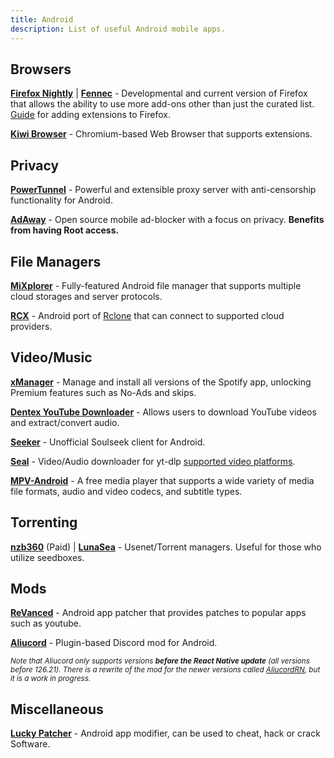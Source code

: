 ```yaml
---
title: Android 
description: List of useful Android mobile apps.
---
```

## Browsers
[**Firefox Nightly**](https://play.google.com/store/apps/details?id=org.mozilla.fenix) | [**Fennec**](https://f-droid.org/en/packages/org.mozilla.fennec_fdroid) - Developmental and current version of Firefox that allows the ability to use more add-ons other than just the curated list.  
[Guide](https://blog.mozilla.org/addons/2020/09/29/expanded-extension-support-in-firefox-for-android-nightly/) for adding extensions to Firefox.

[**Kiwi Browser**](https://kiwibrowser.com/) - Chromium-based Web Browser that supports extensions.

## Privacy
[**PowerTunnel**](https://github.com/krlvm/PowerTunnel-Android) - Powerful and extensible proxy server with anti-censorship functionality for Android.

[**AdAway**](https://adaway.org/) - Open source mobile ad-blocker with a focus on privacy.
**Benefits from having Root access.**  

## File Managers
[**MiXplorer**](https://mixplorer.com/) - Fully-featured Android file manager that supports multiple cloud storages and server protocols.

[**RCX**](https://x0b.github.io/docs/) - Android port of [Rclone](https://rclone.org/) that can connect to supported cloud providers.

## Video/Music
[**xManager**](https://xmanagerapp.com/) - Manage and install all versions of the Spotify app, unlocking Premium features such as No-Ads and skips.

[**Dentex YouTube Downloader**](https://dentex.github.io/) - Allows users to download YouTube videos and extract/convert audio.

[**Seeker**](https://github.com/jackBonadies/SeekerAndroid) - Unofficial Soulseek client for Android.

[**Seal**](https://github.com/JunkFood02/Seal) - Video/Audio downloader for yt-dlp [supported video platforms](https://github.com/yt-dlp/yt-dlp/blob/master/supportedsites.md).

[**MPV-Android**](https://github.com/mpv-android/mpv-android) - A free media player that supports a wide variety of media file formats, audio and video codecs, and subtitle types.

## Torrenting
[**nzb360**](https://www.nzb360.com/) (Paid) | [**LunaSea**](https://www.lunasea.app/) - Usenet/Torrent managers. Useful for those who utilize seedboxes.

## Mods
[**ReVanced**](https://github.com/revanced/revanced-manager) - Android app patcher that provides patches to popular apps such as youtube.

[**Aliucord**](https://github.com/Aliucord/Aliucord) - Plugin-based Discord mod for Android.

*<small>_Note that Aliucord only supports versions **before the React Native update** (all versions before 126.21). There is a rewrite of the mod for the newer versions called [AliucordRN](https://github.com/Aliucord/AliucordRN), but it is a work in progress._</small>*

## Miscellaneous
[**Lucky Patcher**](https://www.luckypatchers.com/) - Android app modifier, can be used to cheat, hack or crack Software. 